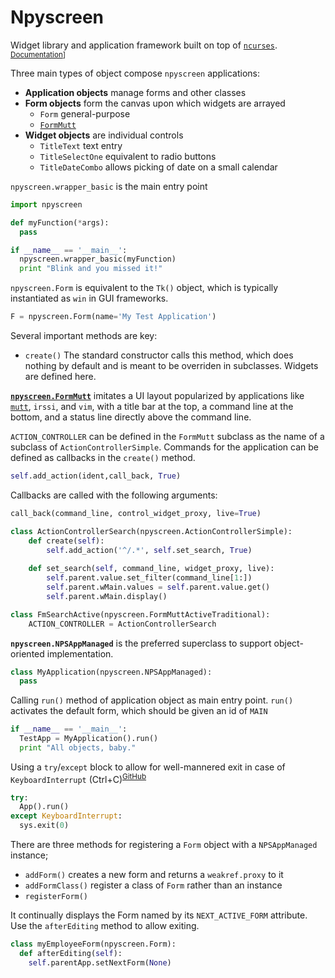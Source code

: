 # Npyscreen

Widget library and application framework built on top of [`ncurses`](#ncurses). <sup>[Documentation](https://npyscreen.readthedocs.io/)]

Three main types of object compose `npyscreen` applications:
- **Application objects** manage forms and other classes
- **Form objects** form the canvas upon which widgets are arrayed
  - `Form` general-purpose
  - [`FormMutt`](#npyscreenFormMutt)
- **Widget objects** are individual controls
  - `TitleText` text entry
  - `TitleSelectOne` equivalent to radio buttons
  - `TitleDateCombo` allows picking of date on a small calendar

`npyscreen.wrapper_basic` is the main entry point
```py
import npyscreen

def myFunction(*args):
  pass

if __name__ == '__main__':
  npyscreen.wrapper_basic(myFunction)
  print "Blink and you missed it!"
```
`npyscreen.Form` is equivalent to the `Tk()` object, which is typically instantiated as `win` in GUI frameworks.
```py
F = npyscreen.Form(name='My Test Application')
```
Several important methods are key:
- `create()` The standard constructor calls this method, which does nothing by default and is meant to be overriden in subclasses. Widgets are defined here.

[**`npyscreen.FormMutt`**](https://npyscreen.readthedocs.io/form-objects.html#mutt-like-forms) imitates a UI layout popularized by applications like [`mutt`](https://github.com/jasper-zanjani/notes/tree/master/lx), `irssi`, and `vim`, with a title bar at the top, a command line at the bottom, and a status line directly above the command line.

`ACTION_CONTROLLER` can be defined in the `FormMutt` subclass as the name of a subclass of `ActionControllerSimple`.
Commands for the application can be defined as callbacks in the `create()` method.
```py
self.add_action(ident,call_back, True)
```
Callbacks are called with the following arguments:
```py
call_back(command_line, control_widget_proxy, live=True)
```
```py
class ActionControllerSearch(npyscreen.ActionControllerSimple):
    def create(self):
        self.add_action('^/.*', self.set_search, True)
    
    def set_search(self, command_line, widget_proxy, live):
        self.parent.value.set_filter(command_line[1:])
        self.parent.wMain.values = self.parent.value.get()
        self.parent.wMain.display()

class FmSearchActive(npyscreen.FormMuttActiveTraditional):
    ACTION_CONTROLLER = ActionControllerSearch
```

**`npyscreen.NPSAppManaged`** is the preferred superclass to support object-oriented implementation.
```py
class MyApplication(npyscreen.NPSAppManaged):
  pass
```
Calling `run()` method of application object as main entry point.
`run()` activates the default form, which should be given an id of `MAIN`
```py
if __name__ == '__main__':
  TestApp = MyApplication().run()
  print "All objects, baby."
```
Using a `try`/`except` block to allow for well-mannered exit in case of `KeyboardInterrupt` (Ctrl+C)<sup>[GitHub](https://github.com/c1ko/nh/blob/master/nh.py)</sup>
```py
try:
  App().run()
except KeyboardInterrupt:
  sys.exit(0)
```
There are three methods for registering a `Form` object with a `NPSAppManaged` instance;
- `addForm()` creates a new form and returns a `weakref.proxy` to it
- `addFormClass()` register a class of `Form` rather than an instance
- `registerForm()`

It continually displays the Form named by its `NEXT_ACTIVE_FORM` attribute.
Use the `afterEditing` method to allow exiting.
```py
class myEmployeeForm(npyscreen.Form):
  def afterEditing(self):
    self.parentApp.setNextForm(None)
```